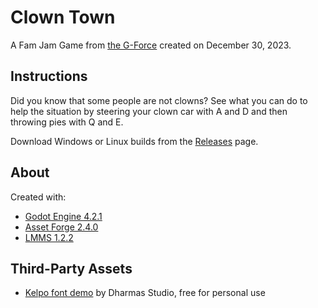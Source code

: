 # Clown Town

A Fam Jam Game from [the G-Force](https://the-g-force.github.io/) created on December 30, 2023.

## Instructions

Did you know that some people are not clowns? See what you can do to help the situation by steering your clown car with A and D and then throwing pies with Q and E.

Download Windows or Linux builds from the [Releases](https://github.com/the-g-force/ClownTown/releases) page.

## About

Created with:
 - [Godot Engine 4.2.1](https://godotengine.org/)
 - [Asset Forge 2.4.0](https://kenney.itch.io/assetforge-deluxe)
 - [LMMS 1.2.2](https://lmms.io/)

## Third-Party Assets

- [Kelpo font demo](https://www.dafont.com/kelpo.font) by Dharmas Studio, free for personal use